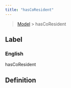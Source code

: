 ```yaml
---
title: "hasCoResident"
---
```


> [Model](./../) > hasCoResident

## Label

### English
hasCoResident


## Definition



    
